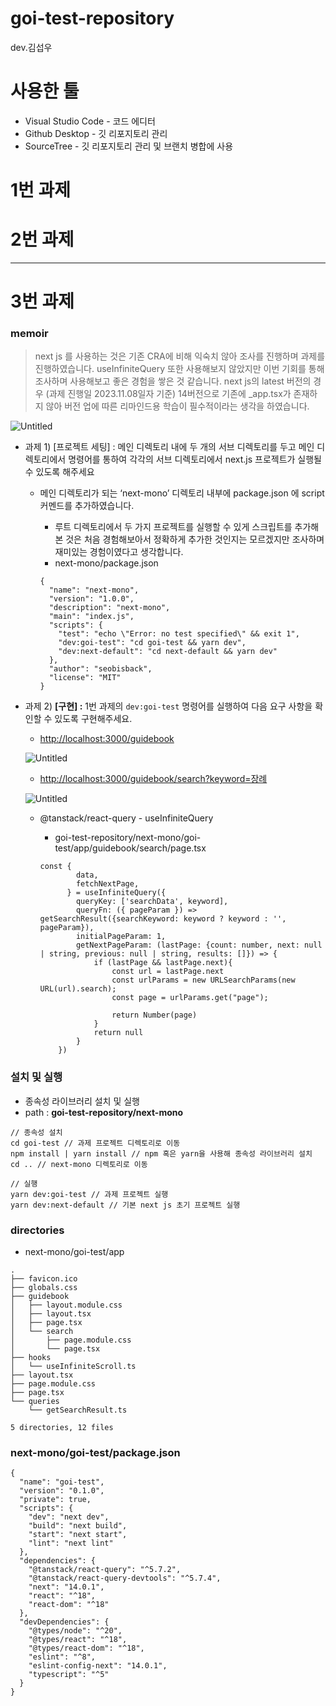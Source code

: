 # goi-test-repository
dev.김섭우

# 사용한 툴

- Visual Studio Code - 코드 에디터
- Github Desktop - 깃 리포지토리 관리
- SourceTree - 깃 리포지토리 관리 및 브랜치 병합에 사용

# 1번 과제

# 2번 과제

---

# 3번 과제

### memoir

> next js 를 사용하는 것은 기존 CRA에 비해 익숙치 않아 조사를 진행하며 과제를 진행하였습니다.
> useInfiniteQuery 또한 사용해보지 않았지만
> 이번 기회를 통해 조사하며 사용해보고 좋은 경험을 쌓은 것 같습니다.
> next js의 latest 버전의 경우 (과제 진행일 2023.11.08일자 기준) 14버전으로 기존에 _app.tsx가 존재하지 않아 버전 업에 따른 리마인드용 학습이 필수적이라는 생각을 하였습니다.
> 

![Untitled](./readme-assets/3_1.gif)

- 과제 1) [프로젝트 세팅] : 메인 디렉토리 내에 두 개의 서브 디렉토리를 두고 메인 디렉토리에서 명령어를 통하여 각각의 서브 디렉토리에서 next.js 프로젝트가 실행될 수 있도록 해주세요
    - 메인 디렉토리가 되는 ‘next-mono’ 디렉토리 내부에 package.json 에 script 커멘드를 추가하였습니다.
        - 루트 디렉토리에서 두 가지 프로젝트를 실행할 수 있게 스크립트를 추가해본 것은 처음 경험해보아서 정확하게 추가한 것인지는 모르겠지만 조사하며 재미있는 경험이였다고 생각합니다.
        - next-mono/package.json
        
        ```tsx
        {
          "name": "next-mono",
          "version": "1.0.0",
          "description": "next-mono",
          "main": "index.js",
          "scripts": {
            "test": "echo \"Error: no test specified\" && exit 1",
            "dev:goi-test": "cd goi-test && yarn dev",
            "dev:next-default": "cd next-default && yarn dev"
          },
          "author": "seobisback",
          "license": "MIT"
        }
        ```
        
- 과제 2) **[구현] :** 1번 과제의 `dev:goi-test` 명령어를 실행하여 다음 요구 사항을 확인할 수 있도록 구현해주세요.
    - [http://localhost:3000/guidebook](http://localhost:3000/guidebook/search?keyword=%EC%9E%A5%EB%A1%80)
    
    ![Untitled](./readme-assets/3_2.png)
    
    - [http://localhost:3000/guidebook/search?keyword=장례](http://localhost:3000/guidebook/search?keyword=%EC%9E%A5%EB%A1%80)
    
    ![Untitled](./readme-assets/3_1.png)
    
    - @tanstack/react-query - useInfiniteQuery
        - goi-test-repository/next-mono/goi-test/app/guidebook/search/page.tsx
        
        ```tsx
        const {
                data,
                fetchNextPage,
              } = useInfiniteQuery({
                queryKey: ['searchData', keyword],
                queryFn: ({ pageParam }) => getSearchResult({searchKeyword: keyword ? keyword : '', pageParam}),
                initialPageParam: 1,
                getNextPageParam: (lastPage: {count: number, next: null | string, previous: null | string, results: []}) => {
                    if (lastPage && lastPage.next){
                        const url = lastPage.next
                        const urlParams = new URLSearchParams(new URL(url).search);
                        const page = urlParams.get("page");
        
                        return Number(page)
                    }
                    return null
                }
            })
        ```
        

### 설치 및 실행

- 종속성 라이브러리 설치 및 실행
- path : **goi-test-repository/next-mono**

```tsx
// 종속성 설치
cd goi-test // 과제 프로젝트 디렉토리로 이동
npm install | yarn install // npm 혹은 yarn을 사용해 종속성 라이브러리 설치
cd .. // next-mono 디렉토리로 이동

// 실행
yarn dev:goi-test // 과제 프로젝트 실행
yarn dev:next-default // 기본 next js 초기 프로젝트 실행

```

### directories

- next-mono/goi-test/app

```tsx
.
├── favicon.ico
├── globals.css
├── guidebook
│   ├── layout.module.css
│   ├── layout.tsx
│   ├── page.tsx
│   └── search
│       ├── page.module.css
│       └── page.tsx
├── hooks
│   └── useInfiniteScroll.ts
├── layout.tsx
├── page.module.css
├── page.tsx
└── queries
    └── getSearchResult.ts

5 directories, 12 files
```

### next-mono/goi-test/package.json

```tsx
{
  "name": "goi-test",
  "version": "0.1.0",
  "private": true,
  "scripts": {
    "dev": "next dev",
    "build": "next build",
    "start": "next start",
    "lint": "next lint"
  },
  "dependencies": {
    "@tanstack/react-query": "^5.7.2",
    "@tanstack/react-query-devtools": "^5.7.4",
    "next": "14.0.1",
    "react": "^18",
    "react-dom": "^18"
  },
  "devDependencies": {
    "@types/node": "^20",
    "@types/react": "^18",
    "@types/react-dom": "^18",
    "eslint": "^8",
    "eslint-config-next": "14.0.1",
    "typescript": "^5"
  }
}
```